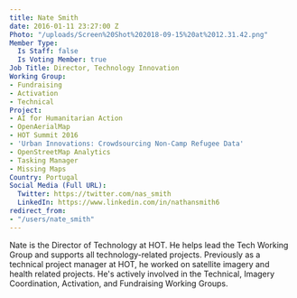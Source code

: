 ```yaml
---
title: Nate Smith
date: 2016-01-11 23:27:00 Z
Photo: "/uploads/Screen%20Shot%202018-09-15%20at%2012.31.42.png"
Member Type:
  Is Staff: false
  Is Voting Member: true
Job Title: Director, Technology Innovation
Working Group:
- Fundraising
- Activation
- Technical
Project:
- AI for Humanitarian Action
- OpenAerialMap
- HOT Summit 2016
- 'Urban Innovations: Crowdsourcing Non-Camp Refugee Data'
- OpenStreetMap Analytics
- Tasking Manager
- Missing Maps
Country: Portugal
Social Media (Full URL):
  Twitter: https://twitter.com/nas_smith
  LinkedIn: https://www.linkedin.com/in/nathansmith6
redirect_from:
- "/users/nate_smith"
---
```


Nate is the Director of Technology at HOT. He helps lead the Tech Working Group and supports all technology-related projects. Previously as a technical project manager at HOT, he worked on satellite imagery and health related projects. He's actively involved in the Technical, Imagery Coordination, Activation, and Fundraising Working Groups.

